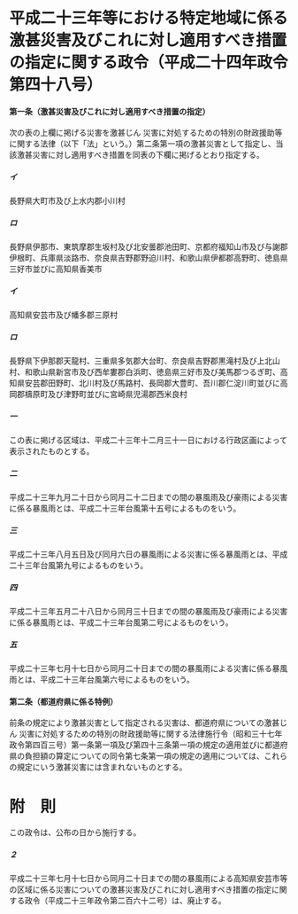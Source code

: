 # 平成二十三年等における特定地域に係る激甚災害及びこれに対し適用すべき措置の指定に関する政令（平成二十四年政令第四十八号）
#### 第一条（激甚災害及びこれに対し適用すべき措置の指定）
次の表の上欄に掲げる災害を激甚じん
災害に対処するための特別の財政援助等に関する法律（以下「法」という。）第二条第一項の激甚災害として指定し、当該激甚災害に対し適用すべき措置を同表の下欄に掲げるとおり指定する。
##### イ
長野県大町市及び上水内郡小川村
##### ロ
長野県伊那市、東筑摩郡生坂村及び北安曇郡池田町、京都府福知山市及び与謝郡伊根町、兵庫県淡路市、奈良県吉野郡野迫川村、和歌山県伊都郡高野町、徳島県三好市並びに高知県香美市
##### イ
高知県安芸市及び幡多郡三原村
##### ロ
長野県下伊那郡天龍村、三重県多気郡大台町、奈良県吉野郡黒滝村及び上北山村、和歌山県新宮市及び西牟婁郡白浜町、徳島県三好市及び美馬郡つるぎ町、高知県安芸郡田野町、北川村及び馬路村、長岡郡大豊町、吾川郡仁淀川町並びに高岡郡檮原町及び津野町並びに宮崎県児湯郡西米良村
##### 一
この表に掲げる区域は、平成二十三年十二月三十一日における行政区画によって表示されたものとする。
##### 二
平成二十三年九月二十日から同月二十二日までの間の暴風雨及び豪雨による災害に係る暴風雨とは、平成二十三年台風第十五号によるものをいう。
##### 三
平成二十三年八月五日及び同月六日の暴風雨による災害に係る暴風雨とは、平成二十三年台風第九号によるものをいう。
##### 四
平成二十三年五月二十八日から同月三十日までの間の暴風雨及び豪雨による災害に係る暴風雨とは、平成二十三年台風第二号によるものをいう。
##### 五
平成二十三年七月十七日から同月二十日までの間の暴風雨による災害に係る暴風雨とは、平成二十三年台風第六号によるものをいう。
#### 第二条（都道府県に係る特例）
前条の規定により激甚災害として指定される災害は、都道府県についての激甚じん
災害に対処するための特別の財政援助等に関する法律施行令（昭和三十七年政令第四百三号）第一条第一項及び第四十三条第一項の規定の適用並びに都道府県の負担額の算定についての同令第七条第一項の規定の適用については、これらの規定にいう激甚災害には含まれないものとする。
# 附　則
この政令は、公布の日から施行する。
##### ２
平成二十三年七月十七日から同月二十日までの間の暴風雨による高知県安芸市等の区域に係る災害についての激甚災害及びこれに対し適用すべき措置の指定に関する政令（平成二十三年政令第二百六十二号）は、廃止する。
